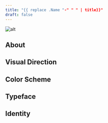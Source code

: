 ```yaml
---
title: "{{ replace .Name "-" " " | title}}"
draft: false
---
```


![alt](//via.placeholder.com/640x150)

## About

## Visual Direction

## Color Scheme

## Typeface

## Identity